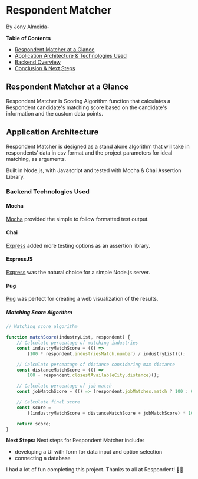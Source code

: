 # Respondent Matcher

By Jony Almeida-

**Table of Contents**

-   [Respondent Matcher at a Glance](#matcher-at-a-glance)
-   [Application Architecture & Technologies Used](#application-architecture)
-   [Backend Overview](#backend-overview)
-   [Conclusion & Next Steps](#conclusion-and-next-steps)

## Respondent Matcher at a Glance

Respondent Matcher is Scoring Algorithm function that calculates a Respondent candidate's
matching score based on the candidate's information and the custom data points.

## Application Architecture

Respondent Matcher is designed as a stand alone algorithm that will take in respondents'
data in csv format and the project parameters for ideal matching, as arguments.

Built in Node.js, with Javascript and tested with Mocha & Chai Assertion Library.

### Backend Technologies Used

#### Mocha

[Mocha](https://mocha.org/) provided the simple to follow formatted test output.

#### Chai

[Express](https://expressjs.com/) added more testing options as an assertion library.

#### ExpressJS

[Express](https://expressjs.com/) was the natural choice for a simple Node.js server.

#### Pug

[Pug](https://www.pug.org/) was perfect for creating a web visualization of the results.

##### Matching Score Algorithm

```javascript
// Matching score algorithm

function matchScore(industryList, respondent) {
    // Calculate percentage of matching industries
    const industryMatchScore = (() =>
        (100 * respondent.industriesMatch.number) / industryList)();

    // Calculate percentage of distance considering max distance
    const distanceMatchScore = (() =>
        100 - respondent.closestAvailableCity.distance)();

    // Calculate percentage of job match
    const jobMatchScore = (() => (respondent.jobMatches.match ? 100 : 0))();

    // Calculate final score
    const score =
        ((industryMatchScore + distanceMatchScore + jobMatchScore) * 100) / 300;

    return score;
}
```

**Next Steps:**
Next steps for Respondent Matcher include:

-   developing a UI with form for data input and option selection
-   connecting a database

I had a lot of fun completing this project.
Thanks to all at Respondent! ✌🏽

